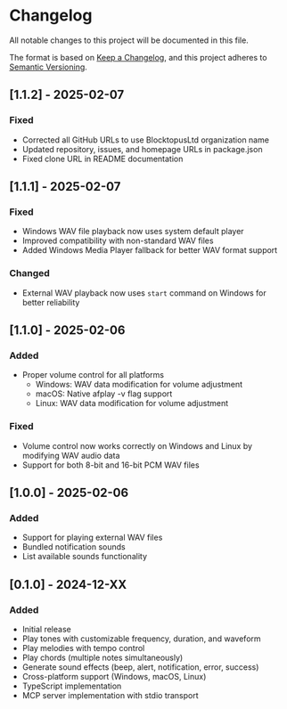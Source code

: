 # Changelog

All notable changes to this project will be documented in this file.

The format is based on [Keep a Changelog](https://keepachangelog.com/en/1.0.0/),
and this project adheres to [Semantic Versioning](https://semver.org/spec/v2.0.0.html).

## [1.1.2] - 2025-02-07

### Fixed
- Corrected all GitHub URLs to use BlocktopusLtd organization name
- Updated repository, issues, and homepage URLs in package.json
- Fixed clone URL in README documentation

## [1.1.1] - 2025-02-07

### Fixed
- Windows WAV file playback now uses system default player
- Improved compatibility with non-standard WAV files
- Added Windows Media Player fallback for better WAV format support

### Changed
- External WAV playback now uses `start` command on Windows for better reliability

## [1.1.0] - 2025-02-06

### Added
- Proper volume control for all platforms
  - Windows: WAV data modification for volume adjustment
  - macOS: Native afplay -v flag support
  - Linux: WAV data modification for volume adjustment

### Fixed
- Volume control now works correctly on Windows and Linux by modifying WAV audio data
- Support for both 8-bit and 16-bit PCM WAV files

## [1.0.0] - 2025-02-06

### Added
- Support for playing external WAV files
- Bundled notification sounds
- List available sounds functionality

## [0.1.0] - 2024-12-XX

### Added
- Initial release
- Play tones with customizable frequency, duration, and waveform
- Play melodies with tempo control
- Play chords (multiple notes simultaneously)
- Generate sound effects (beep, alert, notification, error, success)
- Cross-platform support (Windows, macOS, Linux)
- TypeScript implementation
- MCP server implementation with stdio transport
